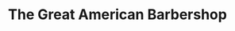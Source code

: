 ---
title: "The Great American Barbershop"
url: /fresno/the-great-american-barbershop/
shop: hairdresser
---